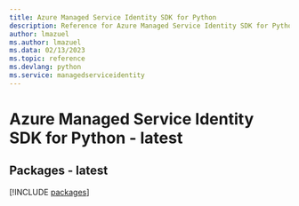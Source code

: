 ```yaml
---
title: Azure Managed Service Identity SDK for Python
description: Reference for Azure Managed Service Identity SDK for Python
author: lmazuel
ms.author: lmazuel
ms.data: 02/13/2023
ms.topic: reference
ms.devlang: python
ms.service: managedserviceidentity
---
```

# Azure Managed Service Identity SDK for Python - latest
## Packages - latest
[!INCLUDE [packages](managed-service-identity-index.md)]